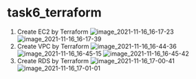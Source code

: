 # task6_terraform

1. Create EC2 by Terraform
![image_2021-11-16_16-17-23](https://user-images.githubusercontent.com/92303470/142191030-94550d63-80fa-4b97-b406-3b5f752cfc51.png)
![image_2021-11-16_16-17-39](https://user-images.githubusercontent.com/92303470/142191044-3702428e-fa3c-4523-aa39-2267d54de0c7.png)
2. Create VPC by Terraform
![image_2021-11-16_16-44-36](https://user-images.githubusercontent.com/92303470/142191225-ad1b76e0-00cd-499c-8442-e405026a99ed.png)
![image_2021-11-16_16-45-15](https://user-images.githubusercontent.com/92303470/142191251-073ef477-bdda-4ed9-9228-8e06b0d9e4fd.png)
![image_2021-11-16_16-45-42](https://user-images.githubusercontent.com/92303470/142191265-caf139a8-ba4d-4b97-b508-002f5867b30d.png)
3. Create RDS by Terraform
![image_2021-11-16_17-00-41](https://user-images.githubusercontent.com/92303470/142191327-b158b4a6-cc8f-4932-b475-13a4059d9c87.png)
![image_2021-11-16_17-01-01](https://user-images.githubusercontent.com/92303470/142191336-7ae7bfff-b9ce-471a-bea6-7f2fa100cc33.png)

